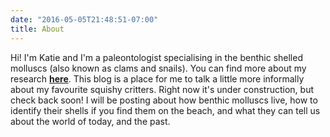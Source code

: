 ```yaml
---
date: "2016-05-05T21:48:51-07:00"
title: About
---
```


Hi! I'm Katie and I'm a paleontologist specialising in the benthic shelled molluscs (also known as clams and snails). You can find more about my research [**here**](https://home.uchicago.edu/~kscollins/index.html). This blog is a place for me to talk a little more informally about my favourite squishy critters. Right now it's under construction, but check back soon! I will be posting about how benthic molluscs live, how to identify their shells if you find them on the beach, and what they can tell us about the world of today, and the past. 